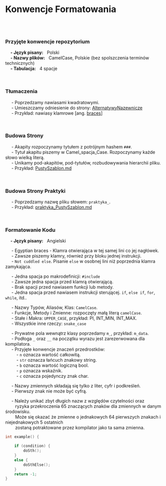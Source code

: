 # Konwencje Formatowania

<br/><br/>

### Przyjęte konwencje repozytorium
**&nbsp;&nbsp;&nbsp;&nbsp; - Język pisany:** &nbsp; Polski \
**&nbsp;&nbsp;&nbsp;&nbsp; - Nazwy plików:** &nbsp; CamelCase, Polskie (bez spolszczenia terminów technicznych) \
**&nbsp;&nbsp;&nbsp;&nbsp; - Tabulacja:** &nbsp; 4 spacje 

<br/>

### Tłumaczenia
&nbsp;&nbsp;&nbsp;&nbsp; - Poprzedzamy nawiasami kwadratowymi. \
&nbsp;&nbsp;&nbsp;&nbsp; - Umieszczamy odniesienie do strony: [AlternatywyNazewnicze](https://github.com/Ptysiek/CPP-Notatki/blob/master/workspace/NewApproach/AlternatywyNazewnicze.md) \
&nbsp;&nbsp;&nbsp;&nbsp; - Przykład: nawiasy klamrowe [ang. [braces](https://github.com/Ptysiek/CPP-Notatki/blob/master/workspace/NewApproach/AlternatywyNazewnicze.md#ang-braces)]

<br/>

### Budowa Strony
&nbsp;&nbsp;&nbsp;&nbsp; - Akapity rozpoczynamy tytułem z potrójnym hashem `###`. \
&nbsp;&nbsp;&nbsp;&nbsp; - Tytuł akapitu piszemy w Camel_spacja_Case. Rozpoczynamy każde słowo wielką literą. \
&nbsp;&nbsp;&nbsp;&nbsp; - Unikamy pod-akapitów, pod-tytułów, rozbudowywania hierarchii pliku. \
&nbsp;&nbsp;&nbsp;&nbsp; - Przykład:  [PustySzablon.md](/PustySzablon.md)

<br/>

### Budowa Strony Praktyki
&nbsp;&nbsp;&nbsp;&nbsp; - Poprzedzamy nazwę pliku słowem:  `praktyka_`. \
&nbsp;&nbsp;&nbsp;&nbsp; - Przykład:  [praktyka_PustySzablon.md]()

<br/>

### Formatowanie Kodu
**&nbsp;&nbsp;&nbsp;&nbsp; - Język pisany:** &nbsp; Angielski 

&nbsp;&nbsp;&nbsp;&nbsp; - Egyptian braces - Klamra otwierająca w tej samej lini co jej nagłówek. \
&nbsp;&nbsp;&nbsp;&nbsp; - Zawsze piszemy klamry, również przy bloku jednej instrukcji. \
&nbsp;&nbsp;&nbsp;&nbsp; - `Not cuddled else`. Pisanie `else` w osobnej lini niż poprzednia klamra zamykająca.

&nbsp;&nbsp;&nbsp;&nbsp; - Jedna spacja po makrodefinicji: `#include` \
&nbsp;&nbsp;&nbsp;&nbsp; - Zawsze jedna spacja przed klamrą otwierającą. \
&nbsp;&nbsp;&nbsp;&nbsp; - Brak spacji przed nawiasem funkcji lub metody. \
&nbsp;&nbsp;&nbsp;&nbsp; - Jedna spacja przed nawiasem instrukcji sterującej. `if`, `else if`, `for`, `while`, itd..

&nbsp;&nbsp;&nbsp;&nbsp; - Nazwy Typów, Aliasów, Klas: `CamelCase`. \
&nbsp;&nbsp;&nbsp;&nbsp; - Funkcje, Metody i Zmienne: rozpoczęty małą literą `camelCase`. \
&nbsp;&nbsp;&nbsp;&nbsp; - Stałe i Makra: `UPPER_CASE`, przykład: PI, INT_MIN, INT_MAX. \
&nbsp;&nbsp;&nbsp;&nbsp; - Wszystkie inne rzeczy: `snake_case`

&nbsp;&nbsp;&nbsp;&nbsp; - Prywatne pola wewnątrz klasy poprzedamy `m_`, przykład: `m_data`. \
&nbsp;&nbsp;&nbsp;&nbsp; - Podłoga `_` oraz `__` na początku wyrazu jest zarezerwowana dla kompilatora. \
&nbsp;&nbsp;&nbsp;&nbsp; - Przyjęte konwencje znaczeń przedrostków: \
&nbsp;&nbsp;&nbsp;&nbsp;&nbsp;&nbsp;&nbsp;&nbsp; - `n` oznacza wartość całkowitą. \
&nbsp;&nbsp;&nbsp;&nbsp;&nbsp;&nbsp;&nbsp;&nbsp; - `str` oznacza łańcuch znakowy string. \
&nbsp;&nbsp;&nbsp;&nbsp;&nbsp;&nbsp;&nbsp;&nbsp; - `b` oznacza wartość logiczną bool. \
&nbsp;&nbsp;&nbsp;&nbsp;&nbsp;&nbsp;&nbsp;&nbsp; - `p` oznacza wskaźnik. \
&nbsp;&nbsp;&nbsp;&nbsp;&nbsp;&nbsp;&nbsp;&nbsp; - `c` oznacza pojedynczy znak char.

&nbsp;&nbsp;&nbsp;&nbsp; - Nazwy zmiennych składają się tylko z liter, cyfr i podkreśleń. \
&nbsp;&nbsp;&nbsp;&nbsp; - Pierwszy znak nie może być cyfrą. 

&nbsp;&nbsp;&nbsp;&nbsp; - Należy unikać zbyt długich nazw z względów czytelności oraz  \
&nbsp;&nbsp;&nbsp;&nbsp;&nbsp;&nbsp;&nbsp; ryzyka przekroczenia 65 znaczących znaków dla zmiennych w danym środowisku. \
&nbsp;&nbsp;&nbsp;&nbsp;&nbsp;&nbsp;&nbsp; Może się okazać że zmienne o jednakowych 64 pierwszych znakach i niejednakowych 5 ostatnich \
&nbsp;&nbsp;&nbsp;&nbsp;&nbsp;&nbsp;&nbsp; zostaną potraktowane przez kompilator jako ta sama zmienna. 
```Cpp
int example() {

    if (condition) {
        doSth();
    }
    else {
        doSthElse();
    }
    return -1;
}
```

<br/><br/><br/><br/>
